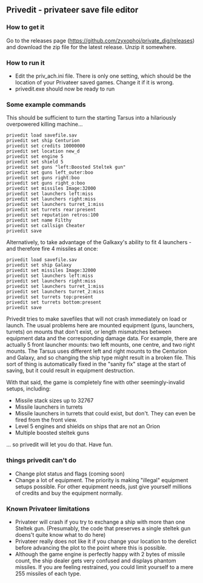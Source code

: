 ## Privedit - privateer save file editor


### How to get it

Go to the releases page (https://github.com/zyxophoj/private_dig/releases) and download the zip file for the latest release.  Unzip it somewhere.


### How to run it
 
- Edit the priv_ach.ini file.  There is only one setting, which should be the location of your Privateer saved games.  Change it if it is wrong.
- privedit.exe should now be ready to run


### Some example commands

This should be sufficient to turn the starting Tarsus into a hilariously overpowered killing machine...

```
privedit load savefile.sav
privedit set ship Centurion
privedit set credits 10000000
privedit set location new_d
privedit set engine 5
privedit set shield 5
privedit set guns "left:Boosted Steltek gun"
privedit set guns left_outer:boo
privedit set guns right:boo
privedit set guns right_o:boo
privedit set missiles Image:32000
privedit set launchers left:miss
privedit set launchers right:miss
privedit set launchers turret_1:miss
privedit set turrets rear:present
privedit set reputation retros:100
privedit set name Filthy
privedit set callsign Cheater
privedit save
```

Alternatively, to take advantage of the Galkaxy's ability to fit 4 launchers - and therefore fire 4 missiles at once:

```
privedit load savefile.sav
privedit set ship Galaxy
privedit set missiles Image:32000
privedit set launchers left:miss
privedit set launchers right:miss
privedit set launchers turret_1:miss
privedit set launchers turret_2:miss
privedit set turrets top:present
privedit set turrets bottom:present
privedit save
```

Privedit tries to make savefiles that will not crash immediately on load or launch.  The usual problems here are mounted equipment (guns, launchers, turrets) on mounts that don't exist, or length mismatches between equipment data and the corresponding damage data.  For example, there are actually 5 front launcher mounts: two left mounts, one centre, and two right mounts.  The Tarsus uses different left and right mounts to the Centurion and Galaxy, and so changing the ship type might result in a broken file.  This sort of thing is automatically fixed in the "sanity fix" stage at the start of saving, but it could result in equipment destruction.

With that said, the game is completely fine with other seemingly-invalid setups, including:

- Missile stack sizes up to 32767
- Missile launchers in turrets
- Missile launchers in turrets that could exist, but don't. They can even be fired from the front view.
- Level 5 engines and shields on ships that are not an Orion
- Multiple boosted steltek guns

... so privedit will let you do that.  Have fun.

### things privedit can't do

- Change plot status and flags (coming soon)
- Change a lot of equipment.  The priority is making "illegal" equipment setups possible.  For other equipment needs, just give yourself millions of credits and buy the equipment normally.


### Known Privateer limitations ###

- Privateer will crash if you try to exchange a ship with more than one Steltek gun. (Presumably, the code that preserves a single steltek gun doens't quite know what to do here)
- Privateer really does not like it if you change your location to the derelict before advancing the plot to the point where this is possible.
- Although the game engine is perfectly happy with 2 bytes of missile count, the ship dealer gets very confused and displays phantom missiles.  If you are feeling restrained, you could limit yourself to a mere 255 missiles of each type. 